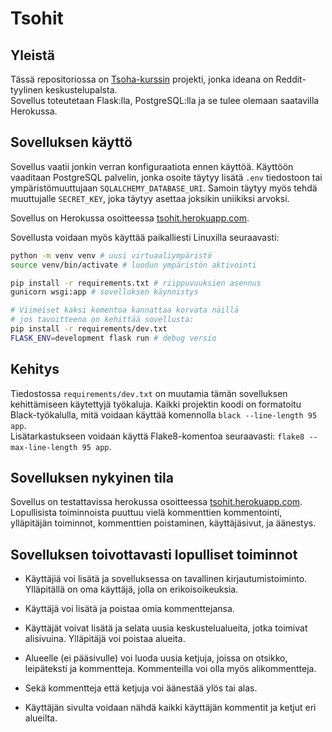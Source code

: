 # Tsohit

## Yleistä

Tässä repositoriossa on [Tsoha-kurssin](https://hy-tsoha.github.io/materiaali/) projekti, jonka ideana on Reddit-tyylinen keskustelupalsta.  
Sovellus toteutetaan Flask:lla, PostgreSQL:lla ja se tulee olemaan saatavilla Herokussa.

## Sovelluksen käyttö

Sovellus vaatii jonkin verran konfiguraatiota ennen käyttöä. Käyttöön vaaditaan PostgreSQL palvelin, jonka osoite täytyy lisätä `.env` tiedostoon tai ympäristömuuttujaan `SQLALCHEMY_DATABASE_URI`. Samoin täytyy myös tehdä muuttujalle `SECRET_KEY`, joka täytyy asettaa joksikin uniikiksi arvoksi.

Sovellus on Herokussa osoitteessa [tsohit.herokuapp.com](https://tsohit.herokuapp.com).

Sovellusta voidaan myös käyttää paikalliesti Linuxilla seuraavasti:

```bash
python -m venv venv # uusi virtuaaliympäristö
source venv/bin/activate # luodun ympäristön aktivointi

pip install -r requirements.txt # riippuvuuksien asennus
gunicorn wsgi:app # sovelluksen käynnistys

# Viimeiset kaksi komentoa kannattaa korvata näillä
# jos tavoitteena on kehittää sovellusta:
pip install -r requirements/dev.txt
FLASK_ENV=development flask run # debug versio
```

## Kehitys

Tiedostossa `requirements/dev.txt` on muutamia tämän sovelluksen kehittämiseen käytettyjä työkaluja. Kaikki projektin koodi on formatoitu Black-työkalulla, mitä voidaan käyttää komennolla `black --line-length 95 app`.  
Lisätarkastukseen voidaan käyttä Flake8-komentoa seuraavasti: `flake8 --max-line-length 95 app`.

## Sovelluksen nykyinen tila

Sovellus on testattavissa herokussa osoitteessa [tsohit.herokuapp.com](https://tsohit.herokuapp.com). Lopullisista toiminnoista puuttuu vielä kommenttien kommentointi, ylläpitäjän toiminnot, kommenttien poistaminen, käyttäjäsivut, ja äänestys.

## Sovelluksen toivottavasti lopulliset toiminnot

- Käyttäjiä voi lisätä ja sovelluksessa on tavallinen kirjautumistoiminto. Ylläpitällä on oma käyttäjä, jolla on erikoisoikeuksia.

- Käyttäjä voi lisätä ja poistaa omia kommenttejansa.

- Käyttäjät voivat lisätä ja selata uusia keskustelualueita, jotka toimivat alisivuina. Ylläpitäjä voi poistaa alueita.

- Alueelle (ei pääsivulle) voi luoda uusia ketjuja, joissa on otsikko, leipäteksti ja kommentteja. Kommenteilla voi olla myös alikommentteja.

- Sekä kommentteja että ketjuja voi äänestää ylös tai alas.

- Käyttäjän sivulta voidaan nähdä kaikki käyttäjän kommentit ja ketjut eri alueilta.
